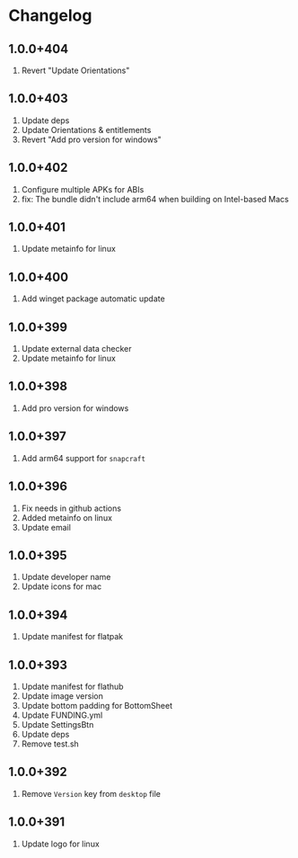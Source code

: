 # Changelog

## 1.0.0+404

1. Revert "Update Orientations"

## 1.0.0+403

1. Update deps
2. Update Orientations & entitlements
3. Revert "Add pro version for windows"

## 1.0.0+402

1. Configure multiple APKs for ABIs
2. fix: The bundle didn't include arm64 when building on Intel-based Macs

## 1.0.0+401

1. Update metainfo for linux

## 1.0.0+400

1. Add winget package automatic update

## 1.0.0+399

1. Update external data checker
2. Update metainfo for linux

## 1.0.0+398

1. Add pro version for windows

## 1.0.0+397

1. Add arm64 support for `snapcraft`

## 1.0.0+396

1. Fix needs in github actions
2. Added metainfo on linux
3. Update email

## 1.0.0+395

1. Update developer name
2. Update icons for mac

## 1.0.0+394

1. Update manifest for flatpak

## 1.0.0+393

1. Update manifest for flathub
2. Update image version
3. Update bottom padding for BottomSheet
4. Update FUNDING.yml
5. Update SettingsBtn
6. Update deps
7. Remove test.sh

## 1.0.0+392

1. Remove `Version` key from `desktop` file

## 1.0.0+391

1. Update logo for linux
